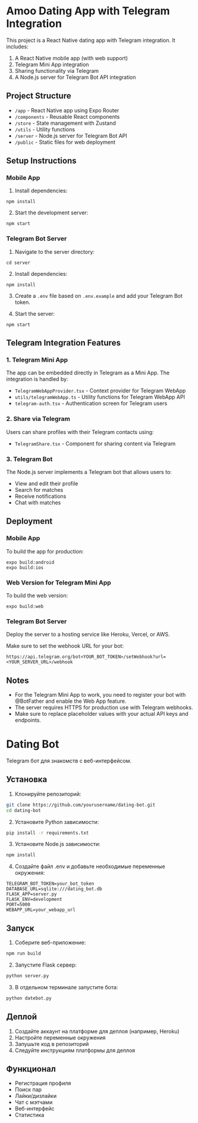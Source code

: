 # Amoo Dating App with Telegram Integration

This project is a React Native dating app with Telegram integration. It includes:

1. A React Native mobile app (with web support)
2. Telegram Mini App integration
3. Sharing functionality via Telegram
4. A Node.js server for Telegram Bot API integration

## Project Structure

- `/app` - React Native app using Expo Router
- `/components` - Reusable React components
- `/store` - State management with Zustand
- `/utils` - Utility functions
- `/server` - Node.js server for Telegram Bot API
- `/public` - Static files for web deployment

## Setup Instructions

### Mobile App

1. Install dependencies:
```
npm install
```

2. Start the development server:
```
npm start
```

### Telegram Bot Server

1. Navigate to the server directory:
```
cd server
```

2. Install dependencies:
```
npm install
```

3. Create a `.env` file based on `.env.example` and add your Telegram Bot token.

4. Start the server:
```
npm start
```

## Telegram Integration Features

### 1. Telegram Mini App

The app can be embedded directly in Telegram as a Mini App. The integration is handled by:
- `TelegramWebAppProvider.tsx` - Context provider for Telegram WebApp
- `utils/telegramWebApp.ts` - Utility functions for Telegram WebApp API
- `telegram-auth.tsx` - Authentication screen for Telegram users

### 2. Share via Telegram

Users can share profiles with their Telegram contacts using:
- `TelegramShare.tsx` - Component for sharing content via Telegram

### 3. Telegram Bot

The Node.js server implements a Telegram bot that allows users to:
- View and edit their profile
- Search for matches
- Receive notifications
- Chat with matches

## Deployment

### Mobile App

To build the app for production:

```
expo build:android
expo build:ios
```

### Web Version for Telegram Mini App

To build the web version:

```
expo build:web
```

### Telegram Bot Server

Deploy the server to a hosting service like Heroku, Vercel, or AWS.

Make sure to set the webhook URL for your bot:

```
https://api.telegram.org/bot<YOUR_BOT_TOKEN>/setWebhook?url=<YOUR_SERVER_URL>/webhook
```

## Notes

- For the Telegram Mini App to work, you need to register your bot with @BotFather and enable the Web App feature.
- The server requires HTTPS for production use with Telegram webhooks.
- Make sure to replace placeholder values with your actual API keys and endpoints.

# Dating Bot

Telegram бот для знакомств с веб-интерфейсом.

## Установка

1. Клонируйте репозиторий:
```bash
git clone https://github.com/yourusername/dating-bot.git
cd dating-bot
```

2. Установите Python зависимости:
```bash
pip install -r requirements.txt
```

3. Установите Node.js зависимости:
```bash
npm install
```

4. Создайте файл .env и добавьте необходимые переменные окружения:
```
TELEGRAM_BOT_TOKEN=your_bot_token
DATABASE_URL=sqlite:///dating_bot.db
FLASK_APP=server.py
FLASK_ENV=development
PORT=5000
WEBAPP_URL=your_webapp_url
```

## Запуск

1. Соберите веб-приложение:
```bash
npm run build
```

2. Запустите Flask сервер:
```bash
python server.py
```

3. В отдельном терминале запустите бота:
```bash
python datebot.py
```

## Деплой

1. Создайте аккаунт на платформе для деплоя (например, Heroku)
2. Настройте переменные окружения
3. Запушьте код в репозиторий
4. Следуйте инструкциям платформы для деплоя

## Функционал

- Регистрация профиля
- Поиск пар
- Лайки/дизлайки
- Чат с мэтчами
- Веб-интерфейс
- Статистика